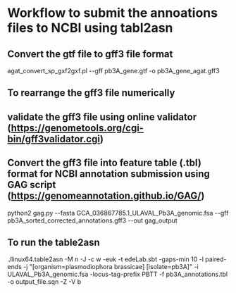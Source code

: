 
# Workflow to submit the annoations files to NCBI using tabl2asn

## Convert the gtf file to gff3 file format

agat_convert_sp_gxf2gxf.pl --gff pb3A_gene.gtf -o pb3A_gene_agat.gff3


## To rearrange the gff3 file numerically

## validate the gff3 file using online validator (https://genometools.org/cgi-bin/gff3validator.cgi)

## Convert the gff3 file into feature table (.tbl) format for NCBI annotation submission using GAG script (https://genomeannotation.github.io/GAG/)

python2 gag.py --fasta GCA_036867785.1_ULAVAL_Pb3A_genomic.fsa --gff pb3A_sorted_corrected_annotations.gff3 --out gag_output

## To run the table2asn

./linux64.table2asn -M n -J -c w -euk -t edeLab.sbt -gaps-min 10 -l paired-ends -j "[organism=plasmodiophora brassicae] [isolate=pb3A]" -i ULAVAL_Pb3A_genomic.fsa -locus-tag-prefix PBTT -f pb3A_annotations.tbl -o output_file.sqn -Z -V b

